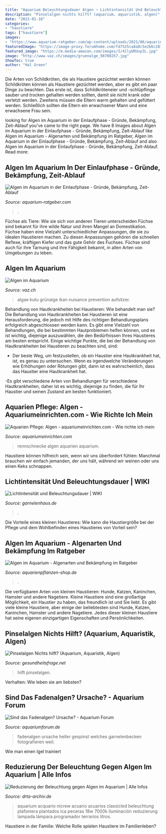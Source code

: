 ```yaml
---
title: "Aquarium Beleuchtungsdauer Algen ~ Lichtintensität Und Beleuchtungsdauer"
description: "Pinselalgen nichts hilft? (aquarium, aquaristik, algen)"
date: "2022-01-18"
categories:
- "haustiere"
tags: ["haustiere"]
images:
- "https://www.aquarium-ratgeber.com/wp-content/uploads/2021/06/aquarium-algenfrei-768x506.jpg"
featuredImage: "https://image-proxy.forumhome.com/fd7525ca8a0c5e2b6c28791be86e98b9b9d01855?url=http:%2F%2Fup.picr.de%2F11976537nn.jpg"
featured_image: "https://m.media-amazon.com/images/I/41lyURUvp3L.jpg"
image: "http://www.vaz.ch/images/gruenalge_98700257.jpg"
ShowToc: true
author: "Hal Green"
---
```



Die Arten von Schildkröten, die als Haustiere gezüchtet werden können
Schildkröten können als Haustiere gezüchtet werden, aber es gibt ein paar Dinge zu beachten. Das erste ist, dass Schildkröteneier und -schlüpflinge sauber und trocken gehalten werden sollten, damit sie nicht krank oder verletzt werden. Zweitens müssen die Eltern warm gehalten und gefüttert werden. Schließlich sollten die Eltern ein erwachsener Mann und eine erwachsene Frau sein.

	

		
looking for Algen im Aquarium in der Einlaufphase - Gründe, Bekämpfung, Zeit-Ablauf you've came to the right page. We have 8 Images about Algen im Aquarium in der Einlaufphase - Gründe, Bekämpfung, Zeit-Ablauf like Algen im Aquarium - Algenarten und Bekämpfung im Ratgeber, Algen im Aquarium in der Einlaufphase - Gründe, Bekämpfung, Zeit-Ablauf and also Algen im Aquarium in der Einlaufphase - Gründe, Bekämpfung, Zeit-Ablauf. Read more:
		
    
## Algen Im Aquarium In Der Einlaufphase - Gründe, Bekämpfung, Zeit-Ablauf

<img loading=lazy src="https://www.aquarium-ratgeber.com/wp-content/uploads/2021/06/aquarium-algenfrei-768x506.jpg" onerror="this.onerror=null;this.src='https://tse4.mm.bing.net/th?id=OIP.aV7mxJVLWQMF0W9Ft4QmOgHaE4&amp;pid=15.1';" alt="Algen im Aquarium in der Einlaufphase - Gründe, Bekämpfung, Zeit-Ablauf">

_Source: aquarium-ratgeber.com_

>. 

	

Füchse als Tiere: Wie sie sich von anderen Tieren unterscheiden
Füchse sind bekannt für ihre wilde Natur und ihren Mangel an Domestikation. Füchse haben eine Vielzahl unterschiedlicher Anpassungen, die sie zu idealen Haustieren machen. Zu diesen Anpassungen gehören die schnellen Reflexe, kräftigen Kiefer und das gute Gehör des Fuchses. Füchse sind auch für ihre Tarnung und ihre Fähigkeit bekannt, in allen Arten von Umgebungen zu leben.

    
## Algen Im Aquarium

<img loading=lazy src="http://www.vaz.ch/images/gruenalge_98700257.jpg" onerror="this.onerror=null;this.src='https://tse1.mm.bing.net/th?id=OIP.9i1VIpiz2q0eXyiV9YwigQHaFR&amp;pid=15.1';" alt="Algen im Aquarium">

_Source: vaz.ch_

>algae kutu grünalge ikan nuisance prevention aufsitzer. 

	

Behandlung von Hautkrankheiten bei Haustieren: Wie behandelt man sie?
Die Behandlung von Hautkrankheiten bei Haustieren ist eine Herausforderung, die jedoch mit Hilfe des richtigen Behandlungsplans erfolgreich abgeschlossen werden kann. Es gibt eine Vielzahl von Behandlungen, die bei bestimmten Hautproblemen helfen können, und es ist wichtig, diejenige auszuwählen, die den Bedürfnissen Ihres Haustieres am besten entspricht. Einige wichtige Punkte, die bei der Behandlung von Hautkrankheiten bei Haustieren zu beachten sind, sind:
- Der beste Weg, um festzustellen, ob ein Haustier eine Hautkrankheit hat, ist, es genau zu untersuchen. Wenn es irgendwelche Veränderungen wie Erhöhungen oder Rötungen gibt, dann ist es wahrscheinlich, dass das Haustier eine Hautkrankheit hat.

-Es gibt verschiedene Arten von Behandlungen für verschiedene Hautkrankheiten, daher ist es wichtig, diejenige zu finden, die für Ihr Haustier und seinen Zustand am besten funktioniert.

    
## Aquarien Pflege: Algen - Aquariumeinrichten.com - Wie Richte Ich Mein

<img loading=lazy src="https://www.aquariumeinrichten.com/content/img/rennschnecke.jpg" onerror="this.onerror=null;this.src='https://tse4.mm.bing.net/th?id=OIP.ib1KeSRjJBOFbG8DWIy8xQHaEA&amp;pid=15.1';" alt="Aquarien Pflege: Algen - aquariumeinrichten.com - Wie richte ich mein">

_Source: aquariumeinrichten.com_

>rennschnecke algen aquarien aquarium. 

	

Haustiere können hilfreich sein, wenn wir uns überfordert fühlen: Manchmal brauchen wir einfach jemanden, der uns hält, während wir weinen oder uns einen Keks schnappen.

    
## Lichtintensität Und Beleuchtungsdauer | WIKI

<img loading=lazy src="https://www.garnelenhaus.de/media/image/1e/f6/27/Aquarium-Beleuchtungsdauer_600x600@2x.jpg" onerror="this.onerror=null;this.src='https://tse3.mm.bing.net/th?id=OIP.vbeqwX_sEnu9XlwvliEASgHaFZ&amp;pid=15.1';" alt="Lichtintensität und Beleuchtungsdauer | WIKI">

_Source: garnelenhaus.de_

>. 

	

Die Vorteile eines kleinen Haustieres: Wie kann die Haustiergröße bei der Pflege und dem Wohlbefinden eines Haustieres von Vorteil sein?

    
## Algen Im Aquarium - Algenarten Und Bekämpfung Im Ratgeber

<img loading=lazy src="http://www.aquarienpflanzen-shop.de/blog/wp-content/uploads/2017/03/blaualgen.jpg" onerror="this.onerror=null;this.src='https://tse3.mm.bing.net/th?id=OIP.ShS4o2uk_crdy9pqxTpPMwHaHa&amp;pid=15.1';" alt="Algen im Aquarium - Algenarten und Bekämpfung im Ratgeber">

_Source: aquarienpflanzen-shop.de_

>. 

	

Die verfügbaren Arten von kleinen Haustieren: Hunde, Katzen, Kaninchen, Hamster und andere Nagetiere.
Kleine Haustiere sind eine großartige Möglichkeit, ein Haustier zu haben, das freundlich ist und Sie liebt. Es gibt viele kleine Haustiere, aber einige der beliebtesten sind Hunde, Katzen, Kaninchen, Hamster und andere Nagetiere. Jedes dieser kleinen Haustiere hat seine eigenen einzigartigen Eigenschaften und Persönlichkeiten.

    
## Pinselalgen Nichts Hilft? (Aquarium, Aquaristik, Algen)

<img loading=lazy src="https://images.gutefrage.net/media/fragen/bilder/pinselalgen--nichts-hilft/3_big.jpg?v=1537730399000" onerror="this.onerror=null;this.src='https://tse2.mm.bing.net/th?id=OIP.tcCacg1ZCMs3bKLqb2ANlgHaEK&amp;pid=15.1';" alt="Pinselalgen Nichts hilft? (Aquarium, Aquaristik, Algen)">

_Source: gesundheitsfrage.net_

>hilft pinselalgen. 

	

Verhalten: Wie leben sie am liebsten?

    
## Sind Das Fadenalgen? Ursache? - Aquarium Forum

<img loading=lazy src="https://image-proxy.forumhome.com/fd7525ca8a0c5e2b6c28791be86e98b9b9d01855?url=http:%2F%2Fup.picr.de%2F11976537nn.jpg" onerror="this.onerror=null;this.src='https://tse1.mm.bing.net/th?id=OIP.dLSEGwY6iJLsPwfOZJ6bLQHaGd&amp;pid=15.1';" alt="Sind das Fadenalgen? Ursache? - Aquarium Forum">

_Source: aquariumforum.de_

>fadenalgen ursache heller gespinst welches garnelenbecken fotografieren weil. 

	

Wie man einen Igel trainiert

    
## Reduzierung Der Beleuchtung Gegen Algen Im Aquarium | Alle Infos

<img loading=lazy src="https://m.media-amazon.com/images/I/41lyURUvp3L.jpg" onerror="this.onerror=null;this.src='https://tse1.mm.bing.net/th?id=OIP.T2pVhRC_FEWqdaft1DRnZAHaFr&amp;pid=15.1';" alt="Reduzierung der Beleuchtung gegen Algen im Aquarium | Alle Infos">

_Source: drta-archiv.de_

>aquarium acquario nicrew acuario acuarios classicled beleuchtung plafoniera plantados ica peceras 18w 7000k iluminación reduzierung lampada lámpara programador terrarios litros. 

	

Haustiere in der Familie: Welche Rolle spielen Haustiere im Familienleben?

